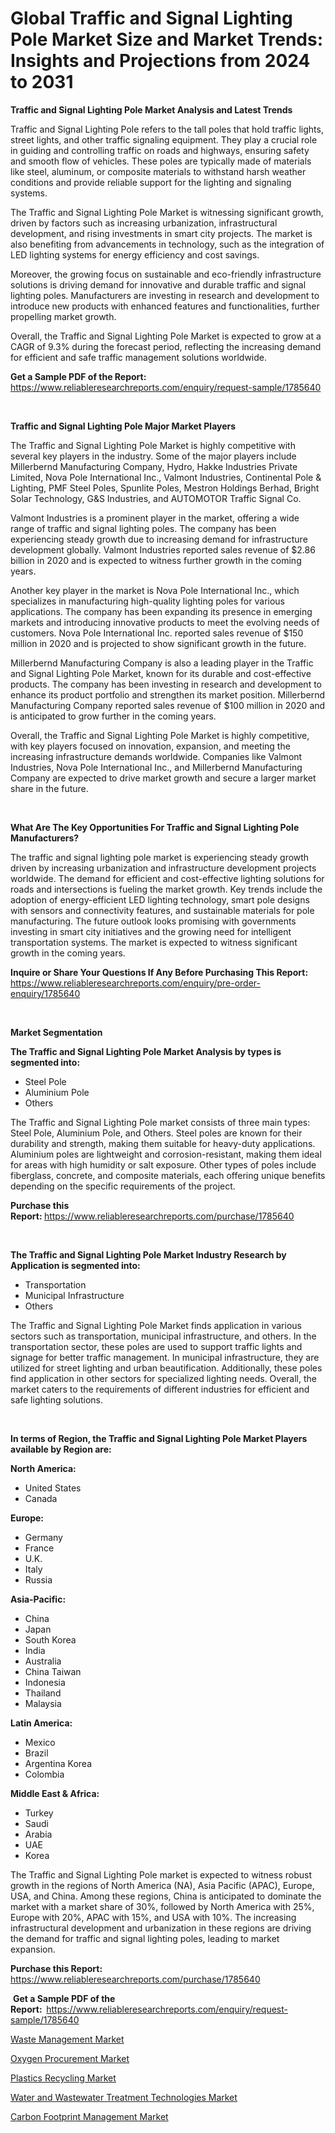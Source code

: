 <p><h1>Global Traffic and Signal Lighting Pole Market Size and Market Trends: Insights and Projections from 2024 to 2031</h1></p><p><strong>Traffic and Signal Lighting Pole Market Analysis and Latest Trends</strong></p>
<p><p>Traffic and Signal Lighting Pole refers to the tall poles that hold traffic lights, street lights, and other traffic signaling equipment. They play a crucial role in guiding and controlling traffic on roads and highways, ensuring safety and smooth flow of vehicles. These poles are typically made of materials like steel, aluminum, or composite materials to withstand harsh weather conditions and provide reliable support for the lighting and signaling systems.</p><p>The Traffic and Signal Lighting Pole Market is witnessing significant growth, driven by factors such as increasing urbanization, infrastructural development, and rising investments in smart city projects. The market is also benefiting from advancements in technology, such as the integration of LED lighting systems for energy efficiency and cost savings.</p><p>Moreover, the growing focus on sustainable and eco-friendly infrastructure solutions is driving demand for innovative and durable traffic and signal lighting poles. Manufacturers are investing in research and development to introduce new products with enhanced features and functionalities, further propelling market growth.</p><p>Overall, the Traffic and Signal Lighting Pole Market is expected to grow at a CAGR of 9.3% during the forecast period, reflecting the increasing demand for efficient and safe traffic management solutions worldwide.</p></p>
<p><strong>Get a Sample PDF of the Report:&nbsp;</strong> <a href="https://www.reliableresearchreports.com/enquiry/request-sample/1785640">https://www.reliableresearchreports.com/enquiry/request-sample/1785640</a></p>
<p>&nbsp;</p>
<p><strong>Traffic and Signal Lighting Pole Major Market Players</strong></p>
<p><p>The Traffic and Signal Lighting Pole Market is highly competitive with several key players in the industry. Some of the major players include Millerbernd Manufacturing Company, Hydro, Hakke Industries Private Limited, Nova Pole International Inc., Valmont Industries, Continental Pole & Lighting, PMF Steel Poles, Spunlite Poles, Mestron Holdings Berhad, Bright Solar Technology, G&S Industries, and AUTOMOTOR Traffic Signal Co.</p><p>Valmont Industries is a prominent player in the market, offering a wide range of traffic and signal lighting poles. The company has been experiencing steady growth due to increasing demand for infrastructure development globally. Valmont Industries reported sales revenue of $2.86 billion in 2020 and is expected to witness further growth in the coming years.</p><p>Another key player in the market is Nova Pole International Inc., which specializes in manufacturing high-quality lighting poles for various applications. The company has been expanding its presence in emerging markets and introducing innovative products to meet the evolving needs of customers. Nova Pole International Inc. reported sales revenue of $150 million in 2020 and is projected to show significant growth in the future.</p><p>Millerbernd Manufacturing Company is also a leading player in the Traffic and Signal Lighting Pole Market, known for its durable and cost-effective products. The company has been investing in research and development to enhance its product portfolio and strengthen its market position. Millerbernd Manufacturing Company reported sales revenue of $100 million in 2020 and is anticipated to grow further in the coming years.</p><p>Overall, the Traffic and Signal Lighting Pole Market is highly competitive, with key players focused on innovation, expansion, and meeting the increasing infrastructure demands worldwide. Companies like Valmont Industries, Nova Pole International Inc., and Millerbernd Manufacturing Company are expected to drive market growth and secure a larger market share in the future.</p></p>
<p>&nbsp;</p>
<p><strong>What Are The Key Opportunities For Traffic and Signal Lighting Pole Manufacturers?</strong></p>
<p><p>The traffic and signal lighting pole market is experiencing steady growth driven by increasing urbanization and infrastructure development projects worldwide. The demand for efficient and cost-effective lighting solutions for roads and intersections is fueling the market growth. Key trends include the adoption of energy-efficient LED lighting technology, smart pole designs with sensors and connectivity features, and sustainable materials for pole manufacturing. The future outlook looks promising with governments investing in smart city initiatives and the growing need for intelligent transportation systems. The market is expected to witness significant growth in the coming years.</p></p>
<p><strong>Inquire or Share Your Questions If Any Before Purchasing This Report:</strong> <a href="https://www.reliableresearchreports.com/enquiry/pre-order-enquiry/1785640">https://www.reliableresearchreports.com/enquiry/pre-order-enquiry/1785640</a></p>
<p>&nbsp;</p>
<p><strong>Market Segmentation</strong></p>
<p><strong>The Traffic and Signal Lighting Pole Market Analysis by types is segmented into:</strong></p>
<p><ul><li>Steel Pole</li><li>Aluminium Pole</li><li>Others</li></ul></p>
<p><p>The Traffic and Signal Lighting Pole market consists of three main types: Steel Pole, Aluminium Pole, and Others. Steel poles are known for their durability and strength, making them suitable for heavy-duty applications. Aluminium poles are lightweight and corrosion-resistant, making them ideal for areas with high humidity or salt exposure. Other types of poles include fiberglass, concrete, and composite materials, each offering unique benefits depending on the specific requirements of the project.</p></p>
<p><strong>Purchase this Report:&nbsp;</strong><a href="https://www.reliableresearchreports.com/purchase/1785640">https://www.reliableresearchreports.com/purchase/1785640</a></p>
<p>&nbsp;</p>
<p><strong>The Traffic and Signal Lighting Pole Market Industry Research by Application is segmented into:</strong></p>
<p><ul><li>Transportation</li><li>Municipal Infrastructure</li><li>Others</li></ul></p>
<p><p>The Traffic and Signal Lighting Pole Market finds application in various sectors such as transportation, municipal infrastructure, and others. In the transportation sector, these poles are used to support traffic lights and signage for better traffic management. In municipal infrastructure, they are utilized for street lighting and urban beautification. Additionally, these poles find application in other sectors for specialized lighting needs. Overall, the market caters to the requirements of different industries for efficient and safe lighting solutions.</p></p>
<p>&nbsp;</p>
<p><strong>In terms of Region, the Traffic and Signal Lighting Pole Market Players available by Region are:</strong></p>
<p>
    <p> <strong> North America: </strong>
        <ul>
            <li>United States</li>
            <li>Canada</li>
        </ul>
        </p> 
    <p> <strong> Europe: </strong>
        <ul>
            <li>Germany</li>
            <li>France</li>
            <li>U.K.</li>
            <li>Italy</li>
            <li>Russia</li>
        </ul>
        </p> 
    <p> <strong> Asia-Pacific: </strong>
        <ul>
            <li>China</li>
            <li>Japan</li>
            <li>South Korea</li>
            <li>India</li>
            <li>Australia</li>
            <li>China Taiwan</li>
            <li>Indonesia</li>
            <li>Thailand</li>
            <li>Malaysia</li>
        </ul>
        </p> 
    <p> <strong> Latin America: </strong>
        <ul>
            <li>Mexico</li>
            <li>Brazil</li>
            <li>Argentina Korea</li>
            <li>Colombia</li>
        </ul>
        </p> 
    <p> <strong> Middle East & Africa: </strong>
        <ul>
            <li>Turkey</li>
            <li>Saudi</li>
            <li>Arabia</li>
            <li>UAE</li>
            <li>Korea</li>
        </ul>
    </p>
    </p>
<p><p>The Traffic and Signal Lighting Pole market is expected to witness robust growth in the regions of North America (NA), Asia Pacific (APAC), Europe, USA, and China. Among these regions, China is anticipated to dominate the market with a market share of 30%, followed by North America with 25%, Europe with 20%, APAC with 15%, and USA with 10%. The increasing infrastructural development and urbanization in these regions are driving the demand for traffic and signal lighting poles, leading to market expansion.</p></p>
<p><strong>Purchase this Report: </strong><a href="https://www.reliableresearchreports.com/purchase/1785640">https://www.reliableresearchreports.com/purchase/1785640</a></p>
<p>&nbsp;<strong>Get a Sample PDF of the Report:&nbsp;&nbsp;</strong><a href="https://www.reliableresearchreports.com/enquiry/request-sample/1785640">https://www.reliableresearchreports.com/enquiry/request-sample/1785640</a></p>
<p><strong></strong></p>
<p><p><a href="https://medium.com/@abbieparker1942/decoding-waste-management-market-metrics-market-share-trends-and-growth-patterns-da9425186187">Waste Management Market</a></p><p><a href="https://medium.com/@abbieparker1942/oxygen-procurement-market-analysis-and-sze-forecasted-for-period-from-2024-to-2031-d591210f38c6">Oxygen Procurement Market</a></p><p><a href="https://medium.com/@abbieparker1942/plastics-recycling-market-the-key-to-successful-business-strategy-forecast-till-2031-318d8c9f2e96">Plastics Recycling Market</a></p><p><a href="https://medium.com/@abbieparker1942/water-and-wastewater-treatment-technologies-market-comprehensive-assessment-by-type-application-26af89d013f5">Water and Wastewater Treatment Technologies Market</a></p><p><a href="https://medium.com/@abbieparker1942/carbon-footprint-management-market-size-reveals-the-best-marketing-channels-in-global-industry-849a41ecba3b">Carbon Footprint Management Market</a></p></p>